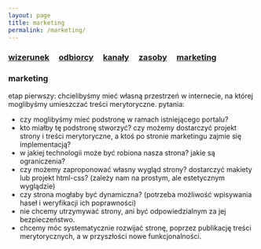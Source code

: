```yaml
---
layout: page
title: marketing
permalink: /marketing/
---
```


<h3>
    <a href="{{ site.baseurl }}/wizerunek">wizerunek</a> &nbsp; &nbsp;
    <a href="{{ site.baseurl }}/odbiorcy">odbiorcy</a> &nbsp; &nbsp;
    <a href="{{ site.baseurl }}/kanaly">kanały</a> &nbsp; &nbsp;
    <a href="{{ site.baseurl }}/zasoby">zasoby</a> &nbsp; &nbsp;
    <a href="{{ site.baseurl }}/marketing">marketing</a> &nbsp; &nbsp;
</h3>

### marketing

etap pierwszy: chcielibyśmy mieć własną przestrzeń w internecie, na której moglibyśmy umieszczać treści merytoryczne. pytania:

<ul>
  <li> czy moglibyśmy mieć podstronę w ramach istniejącego portalu? </li>
  <li> kto miałby tę podstronę stworzyć? czy możemy dostarczyć projekt strony i treści merytoryczne, a ktoś po stronie marketingu zajmie się implementacją? </li>
  <li> w jakiej technologii może być robiona nasza strona? jakie są ograniczenia? </li>
  <li> czy możemy zaproponować własny wygląd strony? dostarczyć makiety lub projekt html-css? (zależy nam na prostym, ale estetycznym wyglądzie) </li>
  <li> czy strona mogłaby być dynamiczna? (potrzeba możliwość wpisywania haseł i weryfikacji ich poprawności) </li>
  <li> nie chcemy utrzymywać strony, ani być odpowiedzialnym za jej bezpieczeństwo. </li>
  <li> chcemy móc systematycznie rozwijać stronę, poprzez publikację treści merytorycznych, a w przyszłości nowe funkcjonalności. </li>
</ul>
